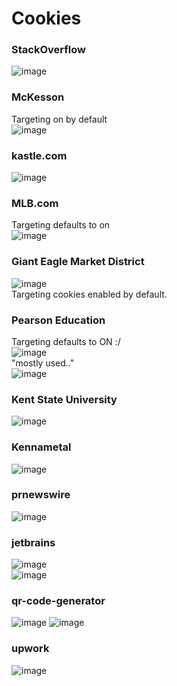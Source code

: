 # Cookies 

### StackOverflow
![image](https://github.com/user-attachments/assets/4450c9e9-9879-4140-8eb2-e78e7d79a489)


### McKesson
Targeting on by default  
![image](https://github.com/user-attachments/assets/b0e6df82-7319-40ef-8db5-9f907b926e43)



### kastle.com
![image](https://github.com/user-attachments/assets/50178a79-5f52-420e-8e8e-9a2a0c577f37)  


### MLB.com
Targeting defaults to on  
![image](https://github.com/user-attachments/assets/8a84d86e-36be-4172-83b9-c5f6c49f11d6)


### Giant Eagle Market District
![image](https://github.com/user-attachments/assets/fb9d5047-bd60-43a9-8456-c19350d98456)  
Targeting cookies enabled by default.  


### Pearson Education
Targeting defaults to ON :/  
![image](https://github.com/user-attachments/assets/15765d04-dce7-431d-91ee-e8a05652971e)  
"mostly used.."  
![image](https://github.com/user-attachments/assets/2a7e236c-91c0-4f4e-b17b-ad4f0d51afae)



### Kent State University
![image](https://github.com/user-attachments/assets/5c004842-d050-46b3-ab19-f9ce45bc9589)


### Kennametal
![image](https://github.com/user-attachments/assets/b7545514-517e-4be4-8225-0f0653811419)


### prnewswire
![image](https://github.com/user-attachments/assets/b7034ff8-3be0-401d-80e0-8a82b35f6187)  


### jetbrains
![image](https://github.com/user-attachments/assets/b7b27929-fab0-4887-8b70-aaa52d003146)  
![image](https://github.com/user-attachments/assets/43096000-660e-40b7-91fe-b3fc863ba444)

### qr-code-generator
![image](https://github.com/user-attachments/assets/79a99396-f4f0-42d7-a1a6-569d4817dfdc)
![image](https://github.com/user-attachments/assets/d12cab8d-a03a-4f03-9d4c-2317f1b8ce48)

### upwork
![image](https://github.com/user-attachments/assets/8e1d73f1-1dcd-4eb7-9a89-a307e73d29f7)



